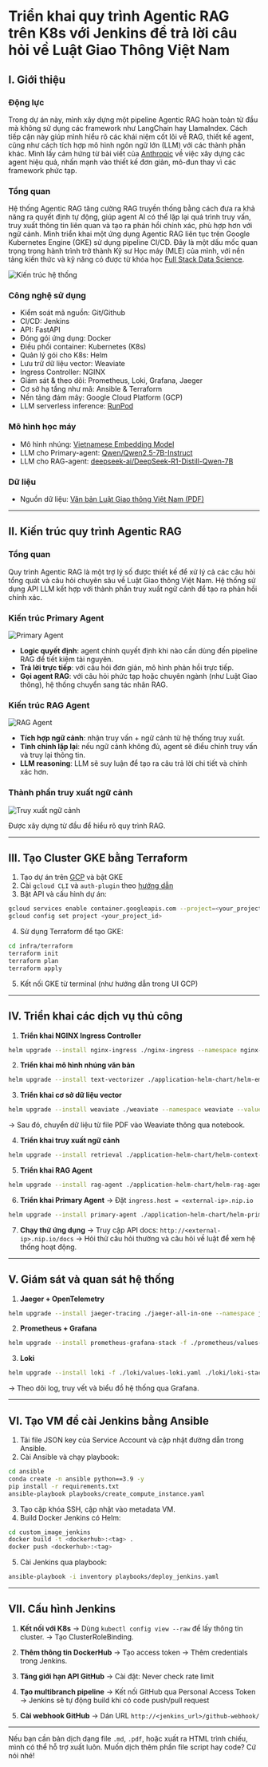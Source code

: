 # **Triển khai quy trình Agentic RAG trên K8s với Jenkins để trả lời câu hỏi về Luật Giao Thông Việt Nam**

## I. Giới thiệu

### Động lực

Trong dự án này, mình xây dựng một pipeline Agentic RAG hoàn toàn từ đầu mà không sử dụng các framework như LangChain hay LlamaIndex. Cách tiếp cận này giúp mình hiểu rõ các khái niệm cốt lõi về RAG, thiết kế agent, cũng như cách tích hợp mô hình ngôn ngữ lớn (LLM) với các thành phần khác. Mình lấy cảm hứng từ bài viết của [Anthropic](https://www.anthropic.com/engineering/building-effective-agents) về việc xây dựng các agent hiệu quả, nhấn mạnh vào thiết kế đơn giản, mô-đun thay vì các framework phức tạp.

### Tổng quan

Hệ thống Agentic RAG tăng cường RAG truyền thống bằng cách đưa ra khả năng ra quyết định tự động, giúp agent AI có thể lặp lại quá trình truy vấn, truy xuất thông tin liên quan và tạo ra phản hồi chính xác, phù hợp hơn với ngữ cảnh. Mình triển khai một ứng dụng Agentic RAG liên tục trên Google Kubernetes Engine (GKE) sử dụng pipeline CI/CD. Đây là một dấu mốc quan trọng trong hành trình trở thành Kỹ sư Học máy (MLE) của mình, với nền tảng kiến thức và kỹ năng có được từ khóa học [Full Stack Data Science](https://fullstackdatascience.com/).

![Kiến trúc hệ thống](images/1_architecture.png)

### Công nghệ sử dụng

* Kiểm soát mã nguồn: Git/Github
* CI/CD: Jenkins
* API: FastAPI
* Đóng gói ứng dụng: Docker
* Điều phối container: Kubernetes (K8s)
* Quản lý gói cho K8s: Helm
* Lưu trữ dữ liệu vector: Weaviate
* Ingress Controller: NGINX
* Giám sát & theo dõi: Prometheus, Loki, Grafana, Jaeger
* Cơ sở hạ tầng như mã: Ansible & Terraform
* Nền tảng đám mây: Google Cloud Platform (GCP)
* LLM serverless inference: [RunPod](https://www.runpod.io)

### Mô hình học máy

* Mô hình nhúng: [Vietnamese Embedding Model](https://huggingface.co/dangvantuan/vietnamese-embedding)
* LLM cho Primary-agent: [Qwen/Qwen2.5-7B-Instruct](https://huggingface.co/Qwen/Qwen2.5-7B-Instruct)
* LLM cho RAG-agent: [deepseek-ai/DeepSeek-R1-Distill-Qwen-7B](https://huggingface.co/deepseek-ai/DeepSeek-R1-Distill-Qwen-7B)

### Dữ liệu

* Nguồn dữ liệu: [Văn bản Luật Giao thông Việt Nam (PDF)](https://congbao.chinhphu.vn/tai-ve-van-ban-so-08-vbhn-vpqh-40454-47126?format=pdf)

---

## II. Kiến trúc quy trình Agentic RAG

### Tổng quan

Quy trình Agentic RAG là một trợ lý số được thiết kế để xử lý cả các câu hỏi tổng quát và câu hỏi chuyên sâu về Luật Giao thông Việt Nam. Hệ thống sử dụng API LLM kết hợp với thành phần truy xuất ngữ cảnh để tạo ra phản hồi chính xác.

### Kiến trúc Primary Agent

![Primary Agent](images/2_primary_agent_architecture.png)

* **Logic quyết định**: agent chính quyết định khi nào cần dùng đến pipeline RAG để tiết kiệm tài nguyên.
* **Trả lời trực tiếp**: với câu hỏi đơn giản, mô hình phản hồi trực tiếp.
* **Gọi agent RAG**: với câu hỏi phức tạp hoặc chuyên ngành (như Luật Giao thông), hệ thống chuyển sang tác nhân RAG.

### Kiến trúc RAG Agent

![RAG Agent](images/3_rag_agent_architecture.png)

* **Tích hợp ngữ cảnh**: nhận truy vấn + ngữ cảnh từ hệ thống truy xuất.
* **Tinh chỉnh lặp lại**: nếu ngữ cảnh không đủ, agent sẽ điều chỉnh truy vấn và truy lại thông tin.
* **LLM reasoning**: LLM sẽ suy luận để tạo ra câu trả lời chi tiết và chính xác hơn.

### Thành phần truy xuất ngữ cảnh

![Truy xuất ngữ cảnh](images/4_context_retrieval_component.png)

Được xây dựng từ đầu để hiểu rõ quy trình RAG.

---

## III. Tạo Cluster GKE bằng Terraform

1. Tạo dự án trên [GCP](https://console.cloud.google.com/) và bật GKE
2. Cài `gcloud CLI` và `auth-plugin` theo [hướng dẫn](https://cloud.google.com/sdk/docs/install#deb)
3. Bật API và cấu hình dự án:

```bash
gcloud services enable container.googleapis.com --project=<your_project_id>
gcloud config set project <your_project_id>
```

4. Sử dụng Terraform để tạo GKE:

```bash
cd infra/terraform
terraform init
terraform plan
terraform apply
```

5. Kết nối GKE từ terminal (như hướng dẫn trong UI GCP)

---

## IV. Triển khai các dịch vụ thủ công

1. **Triển khai NGINX Ingress Controller**

```bash
helm upgrade --install nginx-ingress ./nginx-ingress --namespace nginx-system --create-namespace
```

2. **Triển khai mô hình nhúng văn bản**

```bash
helm upgrade --install text-vectorizer ./application-helm-chart/helm-embedding --namespace emb --create-namespace
```

3. **Triển khai cơ sở dữ liệu vector**

```bash
helm upgrade --install weaviate ./weaviate --namespace weaviate --values ./weaviate/values.yaml --create-namespace
```

→ Sau đó, chuyển dữ liệu từ file PDF vào Weaviate thông qua notebook.

4. **Triển khai truy xuất ngữ cảnh**

```bash
helm upgrade --install retrieval ./application-helm-chart/helm-context-retrieval --namespace context-retrieval --create-namespace
```

5. **Triển khai RAG Agent**

```bash
helm upgrade --install rag-agent ./application-helm-chart/helm-rag-agent --namespace rag-agent --create-namespace
```

6. **Triển khai Primary Agent**
   → Đặt `ingress.host = <external-ip>.nip.io`

```bash
helm upgrade --install primary-agent ./application-helm-chart/helm-primary-agent --namespace primary-agent --create-namespace
```

7. **Chạy thử ứng dụng**
   → Truy cập API docs: `http://<external-ip>.nip.io/docs`
   → Hỏi thử câu hỏi thường và câu hỏi về luật để xem hệ thống hoạt động.

---

## V. Giám sát và quan sát hệ thống

1. **Jaeger + OpenTelemetry**

```bash
helm upgrade --install jaeger-tracing ./jaeger-all-in-one --namespace jaeger-tracing --create-namespace
```

2. **Prometheus + Grafana**

```bash
helm upgrade --install prometheus-grafana-stack -f ./prometheus/values-prometheus.yaml ./prometheus/kube-prometheus-stack --namespace monitoring --create-namespace
```

3. **Loki**

```bash
helm upgrade --install loki -f ./loki/values-loki.yaml ./loki/loki-stack --namespace monitoring --create-namespace
```

→ Theo dõi log, truy vết và biểu đồ hệ thống qua Grafana.

---

## VI. Tạo VM để cài Jenkins bằng Ansible

1. Tải file JSON key của Service Account và cập nhật đường dẫn trong Ansible.
2. Cài Ansible và chạy playbook:

```bash
cd ansible
conda create -n ansible python==3.9 -y
pip install -r requirements.txt
ansible-playbook playbooks/create_compute_instance.yaml
```

3. Tạo cặp khóa SSH, cập nhật vào metadata VM.
4. Build Docker Jenkins có Helm:

```bash
cd custom_image_jenkins
docker build -t <dockerhub>:<tag> .
docker push <dockerhub>:<tag>
```

5. Cài Jenkins qua playbook:

```bash
ansible-playbook -i inventory playbooks/deploy_jenkins.yaml
```

---

## VII. Cấu hình Jenkins

1. **Kết nối với K8s**
   → Dùng `kubectl config view --raw` để lấy thông tin cluster.
   → Tạo ClusterRoleBinding.

2. **Thêm thông tin DockerHub**
   → Tạo access token → Thêm credentials trong Jenkins.

3. **Tăng giới hạn API GitHub**
   → Cài đặt: Never check rate limit

4. **Tạo multibranch pipeline**
   → Kết nối GitHub qua Personal Access Token
   → Jenkins sẽ tự động build khi có code push/pull request

5. **Cài webhook GitHub**
   → Dán URL `http://<jenkins_url>/github-webhook/`

---

Nếu bạn cần bản dịch dạng file `.md`, `.pdf`, hoặc xuất ra HTML trình chiếu, mình có thể hỗ trợ xuất luôn. Muốn dịch thêm phần file script hay code? Cứ nói nhé!
